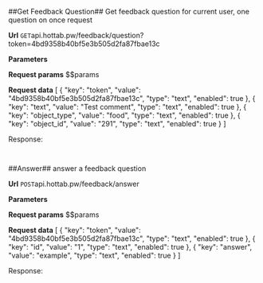 ##Get Feedback Question##
Get feedback question for current user, one question on once request

**Url**
<code>GET</code>api.hottab.pw/feedback/question?token=4bd9358b40bf5e3b505d2fa87fbae13c


**Parameters**

**Request params**
$$params

**Request data**
[
    {
        "key": "token",
        "value": "4bd9358b40bf5e3b505d2fa87fbae13c",
        "type": "text",
        "enabled": true
    },
    {
        "key": "text",
        "value": "Test comment",
        "type": "text",
        "enabled": true
    },
    {
        "key": "object_type",
        "value": "food",
        "type": "text",
        "enabled": true
    },
    {
        "key": "object_id",
        "value": "291",
        "type": "text",
        "enabled": true
    }
]


Response:

```


```

##Answer##
answer a feedback question

**Url**
<code>POST</code>api.hottab.pw/feedback/answer


**Parameters**

**Request params**
$$params

**Request data**
[
    {
        "key": "token",
        "value": "4bd9358b40bf5e3b505d2fa87fbae13c",
        "type": "text",
        "enabled": true
    },
    {
        "key": "id",
        "value": "1",
        "type": "text",
        "enabled": true
    },
    {
        "key": "answer",
        "value": "example",
        "type": "text",
        "enabled": true
    }
]


Response:

```


```

